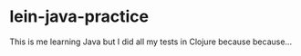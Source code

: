 # lein-java-practice

This is me learning Java but I did all my tests in Clojure because because...
